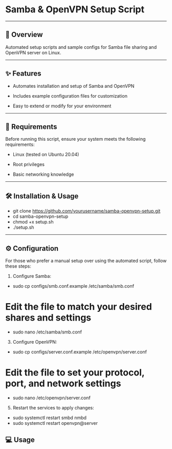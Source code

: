 # Samba & OpenVPN Setup Script
--------------------------------------------------------------------------------------------------

## 📖 Overview

Automated setup scripts and sample configs for Samba file sharing and OpenVPN server on Linux.

--------------------------------------------------------------------------------------------------

## ✨ Features

 - Automates installation and setup of Samba and OpenVPN

 - Includes example configuration files for customization

 - Easy to extend or modify for your environment

----------------------------------------------------------------------------------------------------

## 🚀 Requirements

Before running this script, ensure your system meets the following requirements:
  - Linux (tested on Ubuntu 20.04)

  - Root privileges

  - Basic networking knowledge
    
--------------------------------------------------------------------------------------------------

## 🛠️ Installation & Usage

 - git clone https://github.com/yourusername/samba-openvpn-setup.git
 - cd samba-openvpn-setup
 - chmod +x setup.sh
 - ./setup.sh

--------------------------------------------------------------------------------------------------

## ⚙️ Configuration
For those who prefer a manual setup over using the automated script, follow these steps:

 1. Configure Samba:
  - sudo cp configs/smb.conf.example /etc/samba/smb.conf
 # Edit the file to match your desired shares and settings
  - sudo nano /etc/samba/smb.conf

 3. Configure OpenVPN:
  - sudo cp configs/server.conf.example /etc/openvpn/server.conf
 # Edit the file to set your protocol, port, and network settings
  - sudo nano /etc/openvpn/server.conf

 5. Restart the services to apply changes:
  - sudo systemctl restart smbd nmbd
  - sudo systemctl restart openvpn@server

## 💻 Usage


